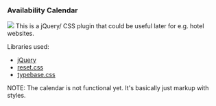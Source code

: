 ### Availability Calendar
![](http://s15.postimg.org/lp8lqcx3t/Screen_Shot_2014_09_19_at_15_52_14.png)
This is a jQuery/ CSS plugin that could be useful later for e.g. hotel websites.

Libraries used:
- [jQuery](http://code.jquery.com/jquery-1.11.1.min.js)
- [reset.css](http://meyerweb.com/eric/tools/css/reset/)
- [typebase.css](https://raw.githubusercontent.com/devinhunt/typebase.css/master/typebase.css)

NOTE:
The calendar is not functional yet. It's basically just markup with styles.
